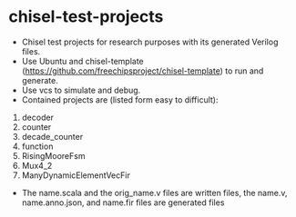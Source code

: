 # chisel-test-projects
- Chisel test projects for research purposes with its generated Verilog files.  
- Use Ubuntu and chisel-template (https://github.com/freechipsproject/chisel-template) to run and generate.
- Use vcs to simulate and debug.
- Contained projects are (listed form easy to difficult):
1. decoder
2. counter
3. decade_counter
4. function
5. RisingMooreFsm
6. Mux4_2
7. ManyDynamicElementVecFir
- The name.scala and the orig_name.v files are written files, the name.v, name.anno.json, and name.fir files are generated files
